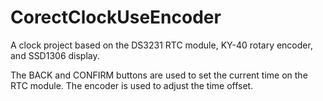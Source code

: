 # CorectClockUseEncoder

A clock project based on the DS3231 RTC module, KY-40 rotary encoder, and SSD1306 display.

The BACK and CONFIRM buttons are used to set the current time on the RTC module.
The encoder is used to adjust the time offset.